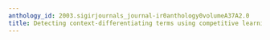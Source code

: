 ```yaml
---
anthology_id: 2003.sigirjournals_journal-ir0anthology0volumeA37A2.0
title: Detecting context-differentiating terms using competitive learning
---
```

